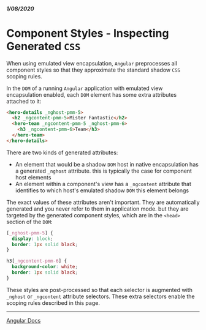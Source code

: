##### 1/08/2020
# Component Styles - Inspecting Generated `CSS`
When using emulated view encapsulation, `Angular` preprocesses all component styles so that they approximate the standard shadow `CSS` scoping rules.

In the `DOM` of a running `Angular` application with emulated view encapsulation enabled, each `DOM` element has some extra attributes attached to it:

```html
<hero-details _nghost-pmm-5>
  <h2 _ngcontent-pmm-5>Mister Fantastic</h2>
  <hero-team _ngcontent-pmm-5 _nghost-pmm-6>
    <h3 _ngcontent-pmm-6>Team</h3>
  </hero-team>
</hero-details>
```

There are two kinds of generated attributes:
  * An element that would be a shadow `DOM` host in native encapsulation has a generated `_nghost` attribute.  this is typically the case for component host elements
  * An element within a component's view has a `_ngcontent` attribute that identifies to which host's emulated shadow `DOM` this element belongs

The exact values of these attributes aren't important.  They are automatically generated and you never refer to them in application mode.  but they are targeted by the generated component styles, which are in the `<head>` section of the `DOM`:

```css
[_nghost-pmm-5] {
  display: block;
  border: 1px solid black;
}

h3[_ngcontent-pmm-6] {
  background-color: white;
  border: 1px solid black;
}
```

These styles are post-processed so that each selector is augmented with `_nghost` or `_ngcontent` attribute selectors.  These extra selectors enable the scoping rules described in this page.

---

[Angular Docs](https://angular.io/guide/component-styles#loading-component-styles)